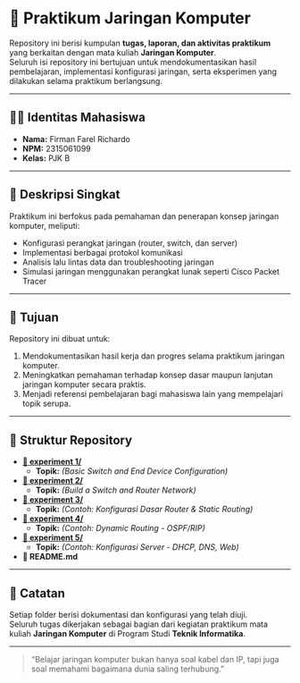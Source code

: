 # 🧩 Praktikum Jaringan Komputer

Repository ini berisi kumpulan **tugas, laporan, dan aktivitas praktikum** yang berkaitan dengan mata kuliah **Jaringan Komputer**.  
Seluruh isi repository ini bertujuan untuk mendokumentasikan hasil pembelajaran, implementasi konfigurasi jaringan, serta eksperimen yang dilakukan selama praktikum berlangsung.

---

## 👨‍💻 Identitas Mahasiswa
- **Nama:** Firman Farel Richardo  
- **NPM:** 2315061099  
- **Kelas:** PJK B  

---

## 📘 Deskripsi Singkat
Praktikum ini berfokus pada pemahaman dan penerapan konsep jaringan komputer, meliputi:
- Konfigurasi perangkat jaringan (router, switch, dan server)
- Implementasi berbagai protokol komunikasi
- Analisis lalu lintas data dan troubleshooting jaringan
- Simulasi jaringan menggunakan perangkat lunak seperti Cisco Packet Tracer

---

## 🎯 Tujuan
Repository ini dibuat untuk:
1. Mendokumentasikan hasil kerja dan progres selama praktikum jaringan komputer.  
2. Meningkatkan pemahaman terhadap konsep dasar maupun lanjutan jaringan komputer secara praktis.  
3. Menjadi referensi pembelajaran bagi mahasiswa lain yang mempelajari topik serupa.  

---

## 📁 Struktur Repository
* **[📁 experiment 1/](./experiment-01)**
    * **Topik:** *(Basic Switch and End Device Configuration)*
* **[📁 experiment 2/](./experiment-02)**
    * **Topik:** *(Build a Switch and Router Network)*
* **[📁 experiment 3/](./experiment-03)**
    * **Topik:** *(Contoh: Konfigurasi Dasar Router & Static Routing)*
* **[📁 experiment 4/](./experiment-04)**
    * **Topik:** *(Contoh: Dynamic Routing - OSPF/RIP)*
* **[📁 experiment 5/](./experiment-05)**
    * **Topik:** *(Contoh: Konfigurasi Server - DHCP, DNS, Web)*
* **📄 README.md**

---

## 🧠 Catatan
Setiap folder berisi dokumentasi dan konfigurasi yang telah diuji.  
Seluruh tugas dikerjakan sebagai bagian dari kegiatan praktikum mata kuliah **Jaringan Komputer** di Program Studi **Teknik Informatika**.

---

> “Belajar jaringan komputer bukan hanya soal kabel dan IP, tapi juga soal memahami bagaimana dunia saling terhubung.”
